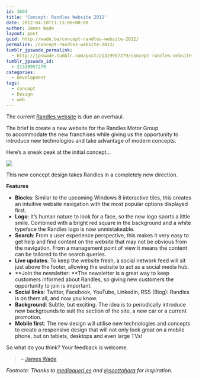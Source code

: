 ```yaml
---
id: 3604
title: 'Concept: Randles Website 2012'
date: 2012-04-18T11:13:00+00:00
author: James Wade
layout: post
guid: http://wade.be/concept-randles-website-2012/
permalink: /concept-randles-website-2012/
tumblr_jpswade_permalink:
  - http://jpswade.tumblr.com/post/21319957279/concept-randles-website-2012
tumblr_jpswade_id:
  - 21319957279
categories:
  - Development
tags:
  - concept
  - Design
  - web
---
```

<p class="lead">
  The current <a href="http://www.randles.co.uk/">Randles website</a> is due an overhaul.
</p>

The brief is create a new website for the Randles Motor Group to accommodate the new franchises while giving us the opportunity to introduce new technologies and take advantage of modern concepts.

Here’s a sneak peak at the initial concept…


![](http://media.tumblr.com/tumblr_m2o1jnKpaP1qiakcu.png) 

This new concept design takes Randles in a completely new direction.

**Features**

  * **Blocks**: Similar to the upcoming Windows 8 interactive tiles, this creates an intuitive website navigation with the most popular options displayed first.
  * **Logo**: It’s human nature to look for a face, so the new logo sports a little smile. Combined with a bright red square in the background and a white typeface the Randles logo is now unmistakeable.
  * **Search**: From a user experience perspective, this makes it very easy to get help and find content on the website that may not be obvious from the navigation. From a management point of view it means the content can be tailored to the search queries.
  * **Live updates**: To keep the website fresh, a social network feed will sit just above the footer, allowing the website to act as a social media hub.
  * **Join the newsletter: **The newsletter is a great way to keep customers informed about Randles, so giving new customers the opportunity to join is important.
  * **Social links**: Twitter, Facebook, YouTube, LinkedIn, RSS (Blog): Randles is on them all, and now you know.
  * **Background**: Subtle, but exciting. The idea is to periodically introduce new backgrounds to suit the section of the site, a new car or a current promotion.
  * **Mobile first**: The new design will utilise new technologies and concepts to create a responsive design that will not only look great on a mobile phone, but on tablets, desktops and even large TVs!

<div>
  So what do you think? Your feedback is welcome.
</div>

> <div>
>   &#8211; <a href="https://twitter.com/#!/jpswade">James Wade</a>
> </div>

<div>
  <em>Footnote: Thanks to <a href="http://mediaqueri.es/">mediaqueri.es</a> and <a href="https://twitter.com/#!/scottohara">@scottohara</a> for inspiration.</em>
</div>